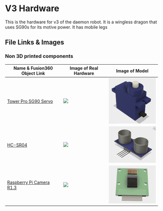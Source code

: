 # V3 Hardware

This is the hardware for v3 of the daemon robot. It is a wingless dragon that uses SG90s for its motive power. It has mobile legs

## File Links & Images

### Non 3D printed components
|Name & Fusion360 Object Link|Image of Real Hardware|Image of Model|
|--|--|--|
|[Tower Pro SG90 Servo](http://a360.co/2rih2fV)|<img src="https://pbs.twimg.com/media/DBIBAU5XkAA9t0I.jpg:small" width="200"/>|<img src="imgs/sg90.png" width="200"/>|
|[HC-SR04]() |<img src="https://www.aimagin.com/media/catalog/product/cache/1/image/9df78eab33525d08d6e5fb8d27136e95/h/c/hc-sr04-02.jpg" width="200"/>|<img src="imgs/hc-sr04.png" width="200">|
|[Raspberry Pi Camera R1.3](http://a360.co/2qzGSv0)|<img src="https://32414320wji53mwwch1u68ce-wpengine.netdna-ssl.com/wp-content/uploads/2015/07/Raspberry-Pi-Camera.jpg" width="200"/>|<img src="imgs/raspbery_pi_cam_cad.png" width="200"/>|
